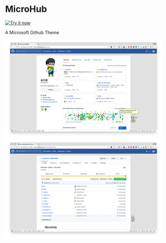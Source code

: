 # MicroHub

<a target="_blank" href="https://chrome.google.com/webstore/detail/microhub/bjlbjcngcdagcanaabcgocahjellbobb"><img alt="Try it now" src="https://raw.github.com/GoogleChrome/chrome-app-samples/master/tryitnowbutton.png" title="Click here to install this sample from the Chrome Web Store"></img></a>

A Microsoft Github Theme

![](./static/profile.png)
![](./static/microhub.png)

